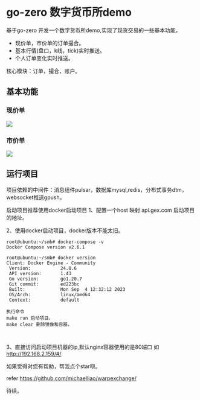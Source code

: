# go-zero 数字货币所demo

基于go-zero 开发一个数字货币所demo,实现了现货交易的一些基本功能，

- 现价单，市价单的订单撮合。
- 基本行情(盘口，k线，tick)实时推送。
- 个人订单变化实时推送。

核心模块：订单，撮合，账户。

## 基本功能

### 现价单

![](http://g.recordit.co/Hh4Aa60wdd.gif)

### 市价单

![](http://g.recordit.co/JT3sxlpRQX.gif)



## 运行项目

项目依赖的中间件：消息组件pulsar，数据库mysql,redis，分布式事务dtm，websocket推送gpush。

启动项目推荐使用docker启动项目 
1、配置一个host 映射 api.gex.com 启动项目的地址。

2、使用docker启动项目，docker版本不能太旧。

```
root@ubuntu:~/smb# docker-compose -v
Docker Compose version v2.6.1

root@ubuntu:~/smb# docker version
Client: Docker Engine - Community
 Version:           24.0.6
 API version:       1.43
 Go version:        go1.20.7
 Git commit:        ed223bc
 Built:             Mon Sep  4 12:32:12 2023
 OS/Arch:           linux/amd64
 Context:           default
 
执行命令 
make run 启动项目。
make clear 删除镜像和容器。

 
```

3、直接访问启动项目机器的ip,默认nginx容器使用的是80端口 如 http://192.168.2.159/#/







如果觉得对您有帮助，帮我点个star呗。

refer https://github.com/michaelliao/warpexchange/

待续。
